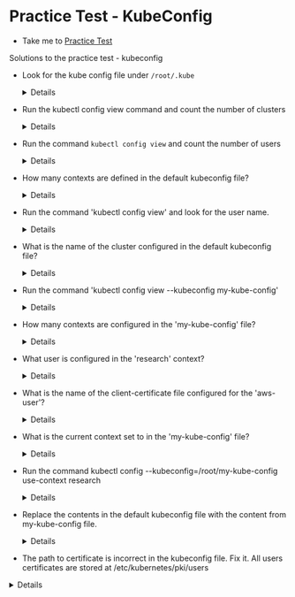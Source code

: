 # Practice Test - KubeConfig

- Take me to [Practice Test](https://kodekloud.com/topic/practice-test-kubeconfig/)

Solutions to the practice test - kubeconfig

- Look for the kube config file under `/root/.kube`
  
  <details>
  ```
  $ ls -l /root/.kube
  ```
  </details>

- Run the kubectl config view command and count the number of clusters

  <details>
  ```
  $ kubectl config view
  ```
  </details>

- Run the command `kubectl config view` and count the number of users

  <details>
  ```
  $ kubectl config view
  ```
  </details>
  
- How many contexts are defined in the default kubeconfig file?
  
  <details>
  ```
  $ kubectl config view
  ```
  </details>
  
- Run the command 'kubectl config view' and look for the user name.
  
  <details>
  ```
  $ kubectl config view
  ```
  </details>
  
- What is the name of the cluster configured in the default kubeconfig file?
  
  <details>
  ```
  $ kubectl config view
  ```
  </details>
  
- Run the command 'kubectl config view --kubeconfig my-kube-config'
  
  <details>
  ```
  $ kubectl config view --kubeconfig my-kube-config
  ```
  </details>
  
- How many contexts are configured in the 'my-kube-config' file?
  
  <details>
  ```
  $ kubectl config view --kubeconfig my-kube-config
  ```
  </details>
  
- What user is configured in the 'research' context?
  
  <details>
  ```
  $ kubectl config view --kubeconfig my-kube-config
  ```
  </details>

- What is the name of the client-certificate file configured for the 'aws-user'?
  
  <details>
  ```
  $ kubectl config view --kubeconfig my-kube-config
  ```
  </details>
  
- What is the current context set to in the 'my-kube-config' file?
  
  <details>
  ```
  $ kubectl config view --kubeconfig my-kube-config
  ```
  </details>
  
- Run the command kubectl config --kubeconfig=/root/my-kube-config use-context research
  
  <details>
  ```
  $ kubectl config --kubeconfig=/root/my-kube-config use-context research
  ```
  </details>
  
- Replace the contents in the default kubeconfig file with the content from my-kube-config file.
  
  <details>
  ```
  $ mv .kube/config .kube/config.bak
  $ cp /root/my-kube-config .kube/config
  ```
  </details>
  
- The path to certificate is incorrect in the kubeconfig file. Fix it. All users certificates are stored at /etc/kubernetes/pki/users
  
 <details>
  $ kubectl get pods
  master $ ls
  dev-user.crt  dev-user.csr  dev-user.key
  master $ vi /root/.kube/config
  master $ grep dev-user.crt /root/.kube/config
    client-certificate: /etc/kubernetes/pki/users/dev-user/dev-user.crt
  master $ pwd
  /etc/kubernetes/pki/users/dev-user
  master $ kubectl get pods
  No resources found in default namespace.
 </details>
